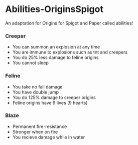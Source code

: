# Abilities-OriginsSpigot
 An adaptation for Origins for Spigot and Paper called abilities!

### Creeper

- You can summon an explosion at any time
- You are immune to explosions such as tnt and creepers
- You do 25% less damage to feline origins
- You cannot sleep

### Feline

- You take no fall damage
- You have double jump
- You do 125% damage to creeper origins
- Feline origins have 9 lives (9 hearts)

### Blaze

- Permanent fire-resistance
- Stronger when on fire
- You recieve damage while in water